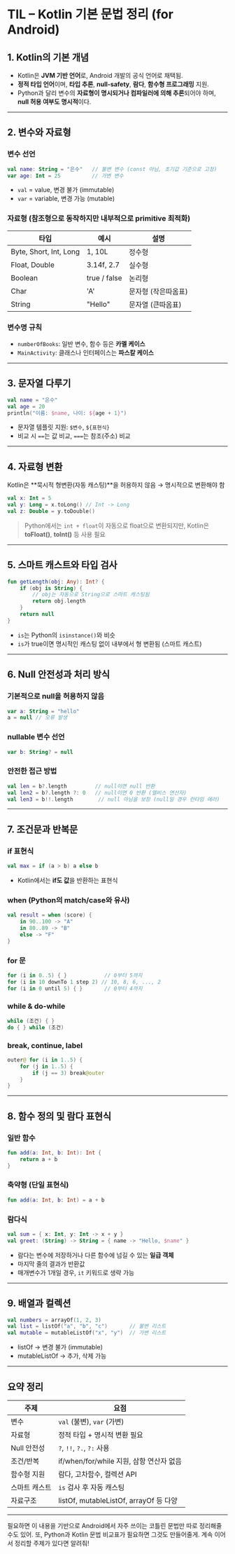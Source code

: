 # TIL – Kotlin 기본 문법 정리 (for Android)

## 1. Kotlin의 기본 개념

* Kotlin은 **JVM 기반 언어**로, Android 개발의 공식 언어로 채택됨.
* **정적 타입 언어**이며, **타입 추론**, **null-safety**, **람다**, **함수형 프로그래밍** 지원.
* Python과 달리 변수의 **자료형이 명시되거나 컴파일러에 의해 추론**되어야 하며, **null 허용 여부도 명시적**이다.

---

## 2. 변수와 자료형

### 변수 선언

```kotlin
val name: String = "은수"   // 불변 변수 (const 아님, 초기값 기준으로 고정)
var age: Int = 25          // 가변 변수
```

* `val` = value, 변경 불가 (immutable)
* `var` = variable, 변경 가능 (mutable)

### 자료형 (참조형으로 동작하지만 내부적으로 primitive 최적화)

| 타입                     | 예시           | 설명          |
| ---------------------- | ------------ | ----------- |
| Byte, Short, Int, Long | 1, 10L       | 정수형         |
| Float, Double          | 3.14f, 2.7   | 실수형         |
| Boolean                | true / false | 논리형         |
| Char                   | 'A'          | 문자형 (작은따옴표) |
| String                 | "Hello"      | 문자열 (큰따옴표)  |

### 변수명 규칙

* `numberOfBooks`: 일반 변수, 함수 등은 **카멜 케이스**
* `MainActivity`: 클래스나 인터페이스는 **파스칼 케이스**

---

## 3. 문자열 다루기

```kotlin
val name = "은수"
val age = 20
println("이름: $name, 나이: ${age + 1}")
```

* 문자열 템플릿 지원: `$변수`, `${표현식}`
* 비교 시 `==`는 값 비교, `===`는 참조(주소) 비교

---

## 4. 자료형 변환

Kotlin은 \*\*묵시적 형변환(자동 캐스팅)\*\*을 허용하지 않음 → 명시적으로 변환해야 함

```kotlin
val x: Int = 5
val y: Long = x.toLong() // Int -> Long
val z: Double = y.toDouble()
```

> Python에서는 `int + float`이 자동으로 float으로 변환되지만, Kotlin은 **toFloat()**, **toInt()** 등 사용 필요

---

## 5. 스마트 캐스트와 타입 검사

```kotlin
fun getLength(obj: Any): Int? {
    if (obj is String) {
        // obj는 자동으로 String으로 스마트 캐스팅됨
        return obj.length
    }
    return null
}
```

* `is`는 Python의 `isinstance()`와 비슷
* `is`가 true이면 명시적인 캐스팅 없이 내부에서 형 변환됨 (스마트 캐스트)

---

## 6. Null 안전성과 처리 방식

### 기본적으로 null을 허용하지 않음

```kotlin
var a: String = "hello"
a = null // 오류 발생
```

### nullable 변수 선언

```kotlin
var b: String? = null
```

### 안전한 접근 방법

```kotlin
val len = b?.length         // null이면 null 반환
val len2 = b?.length ?: 0   // null이면 0 반환 (엘비스 연산자)
val len3 = b!!.length        // null 아님을 보장 (null일 경우 런타임 에러)
```

---

## 7. 조건문과 반복문

### if 표현식

```kotlin
val max = if (a > b) a else b
```

* Kotlin에서는 **if도 값**을 반환하는 표현식

### when (Python의 match/case와 유사)

```kotlin
val result = when (score) {
    in 90..100 -> "A"
    in 80..89 -> "B"
    else -> "F"
}
```

### for 문

```kotlin
for (i in 0..5) { }            // 0부터 5까지
for (i in 10 downTo 1 step 2) // 10, 8, 6, ..., 2
for (i in 0 until 5) { }       // 0부터 4까지
```

### while & do-while

```kotlin
while (조건) { }
do { } while (조건)
```

### break, continue, label

```kotlin
outer@ for (i in 1..5) {
    for (j in 1..5) {
        if (j == 3) break@outer
    }
}
```

---

## 8. 함수 정의 및 람다 표현식

### 일반 함수

```kotlin
fun add(a: Int, b: Int): Int {
    return a + b
}
```

### 축약형 (단일 표현식)

```kotlin
fun add(a: Int, b: Int) = a + b
```

### 람다식

```kotlin
val sum = { x: Int, y: Int -> x + y }
val greet: (String) -> String = { name -> "Hello, $name" }
```

* 람다는 변수에 저장하거나 다른 함수에 넘길 수 있는 **일급 객체**
* 마지막 줄의 결과가 반환값
* 매개변수가 1개일 경우, `it` 키워드로 생략 가능

---

## 9. 배열과 컬렉션

```kotlin
val numbers = arrayOf(1, 2, 3)
val list = listOf("a", "b", "c")       // 불변 리스트
val mutable = mutableListOf("x", "y")  // 가변 리스트
```

* listOf → 변경 불가 (immutable)
* mutableListOf → 추가, 삭제 가능

---

## 요약 정리

| 주제       | 요점                                  |
| -------- | ----------------------------------- |
| 변수       | `val` (불변), `var` (가변)              |
| 자료형      | 정적 타입 + 명시적 변환 필요                   |
| Null 안전성 | `?`, `!!`, `?.`, `?:` 사용            |
| 조건/반복    | if/when/for/while 지원, 삼항 연산자 없음     |
| 함수형 지원   | 람다, 고차함수, 컬렉션 API                   |
| 스마트 캐스트  | `is` 검사 후 자동 캐스팅                    |
| 자료구조     | listOf, mutableListOf, arrayOf 등 다양 |

---

필요하면 이 내용을 기반으로 Android에서 자주 쓰이는 코틀린 문법만 따로 정리해줄 수도 있어.
또, Python과 Kotlin 문법 비교표가 필요하면 그것도 만들어줄게.
계속 이어서 정리할 주제가 있다면 알려줘!
